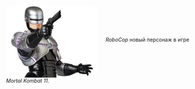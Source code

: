 <!--2023-11-20 00:26:00-->
<img src="./robocop-MK11.jpg" align="middle" style="border-radius:10%"> &emsp; 
*RoboCop* новый персонаж в игре *Mortal Kombat 11*.